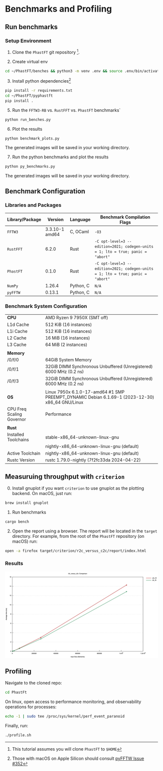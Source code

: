 # Benchmarks and Profiling

## Run benchmarks

### Setup Environment

1. Clone the `PhastFT` git repository [^2].

2. Create virtual env

```bash
cd ~/PhastFT/benches && python3 -m venv .env && source .env/bin/activate
```

3. Install python dependencies[^1]

```bash
pip install -r requirements.txt
cd ~/PhastFT/pyphastft
pip install .
```

5. Run the `FFTW3-RB` vs. `RustFFT` vs. `PhastFT` benchmarks`

```bash
python run_benches.py
```

6. Plot the results

```bash
python benchmark_plots.py
```

The generated images will be saved in your working directory.

7. Run the python benchmarks and plot the results

```bash
python py_benchmarks.py
```

The generated images will be saved in your working directory.

## Benchmark Configuration

### Libraries and Packages

| Library/Package | Version        | Language  | Benchmark Compilation Flags                                                     |
|-----------------|----------------|-----------|---------------------------------------------------------------------------------|
| `FFTW3`         | 3.3.10-1 amd64 | C, OCaml  | `-O3`                                                                           |
| `RustFFT`       | 6.2.0          | Rust      | `-C opt-level=3 --edition=2021; codegen-units = 1; lto = true; panic = "abort"` |
| `PhastFT`       | 0.1.0          | Rust      | `-C opt-level=3 --edition=2021; codegen-units = 1; lto = true; panic = "abort"` |
| `NumPy`         | 1.26.4         | Python, C | `N/A`                                                                           |
| `pyFFTW`        | 0.13.1         | Python, C | `N/A`                                                                           |

### Benchmark System Configuration

|                           |                                                                                                 |
|---------------------------|-------------------------------------------------------------------------------------------------|
| **CPU**                   | AMD Ryzen 9 7950X (SMT off)                                                                     |
| L1d Cache                 | 512 KiB (16 instances)                                                                          |
| L1i Cache                 | 512 KiB (16 instances)                                                                          |
| L2 Cache                  | 16 MiB (16 instances)                                                                           |
| L3 Cache                  | 64 MiB (2 instances)                                                                            |
|                           |                                                                                                 |
| **Memory**                |                                                                                                 |
| /0/f/0                    | 64GiB System Memory                                                                             |
| /0/f/1                    | 32GiB DIMM Synchronous Unbuffered (Unregistered) 6000 MHz (0.2 ns)                              |
| /0/f/3                    | 32GiB DIMM Synchronous Unbuffered (Unregistered) 6000 MHz (0.2 ns)                              |
|                           |                                                                                                 |
| **OS**                    | Linux 7950x 6.1.0-17-amd64 #1 SMP PREEMPT_DYNAMIC Debian 6.1.69-1 (2023-12-30) x86_64 GNU/Linux |
| CPU Freq Scaling Governor | Performance                                                                                     |
|                           |                                                                                                 |
| **Rust**                  |                                                                                                 |
| Installed Toolchains      | stable-x86_64-unknown-linux-gnu                                                                 |
|                           | nightly-x86_64-unknown-linux-gnu (default)                                                      |
| Active Toolchain          | nightly-x86_64-unknown-linux-gnu (default)                                                      |
| Rustc Version             | rustc 1.79.0-nightly (7f2fc33da 2024-04-22)                                                     |

## Measuruing throughput with `criterion`

0. Install gnuplot if you want `criterion` to use gnuplot as the plotting backend.
   On macOS, just run:
```bash
brew install gnuplot 
```

1. Run benchmarks
```bash
cargo bench
```

2. Open the report using a browser. The report will be located in the `target` directory. 
   For example, from the root of the `PhastFT` repository (on macOS) run:
```bash
open -a firefox target/criterion/r2c_versus_c2c/report/index.html
```

### Results

![Alt text](../assets/lines.png)


## Profiling

Navigate to the cloned repo:

```bash
cd PhastFt
```

On linux, open access to performance monitoring, and observability operations for processes:

```bash
echo -1 | sudo tee /proc/sys/kernel/perf_event_paranoid
```

Finally, run:

```bash
./profile.sh
```

[^1]: Those with macOS on Apple Silicon should
consult [pyFFTW Issue #352](https://github.com/pyFFTW/pyFFTW/issues/352#issuecomment-1945444558)

[^2]: This tutorial assumes you will clone `PhastFT` to `$HOME`

